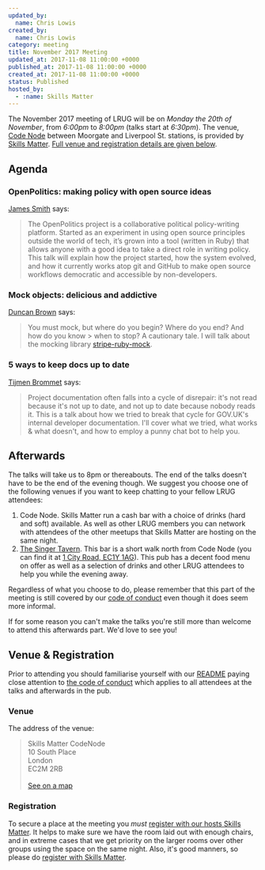 ```yaml
---
updated_by:
  name: Chris Lowis
created_by:
  name: Chris Lowis
category: meeting
title: November 2017 Meeting
updated_at: 2017-11-08 11:00:00 +0000
published_at: 2017-11-08 11:00:00 +0000
created_at: 2017-11-08 11:00:00 +0000
status: Published
hosted_by:
  - :name: Skills Matter
---
```


The November 2017 meeting of LRUG will be on *Monday the 20th of November*,
from _6:00pm_ to _8:00pm_ (talks start at _6:30pm_).  The venue, [Code
Node](https://skillsmatter.com/locations/264-skills-matter-codenode) between
Moorgate and Liverpool St. stations, is provided by [Skills
Matter](http://www.skillsmatter.com).  [Full venue and registration details are
given below](#november17registration).

Agenda
------

### OpenPolitics: making policy with open source ideas

[James Smith](https://skillsmatter.com/legacy_profile/james-smith) says:

> The OpenPolitics project is a collaborative political policy-writing
> platform. Started as an experiment in using open source principles
> outside the world of tech, it’s grown into a tool (written in Ruby)
> that allows anyone with a good idea to take a direct role in writing
> policy. This talk will explain how the project started, how the system
> evolved, and how it currently works atop git and GitHub to make open
> source workflows democratic and accessible by non-developers.

### Mock objects: delicious and addictive

[Duncan Brown](https://twitter.com/duncanjbrown) says:

> You must mock, but where do you begin? Where do you end? And how do you know > when to stop? A cautionary tale. I will talk about the mocking library
> [stripe-ruby-mock](https://github.com/rebelidealist/stripe-ruby-mock).

### 5 ways to keep docs up to date

[Tijmen Brommet](https://twitter.com/tijmenbr) says:

> Project documentation often falls into a cycle of disrepair: it's
> not read because it's not up to date, and not up to date because
> nobody reads it. This is a talk about how we tried to break that
> cycle for GOV.UK's internal developer documentation. I'll cover what
> we tried, what works & what doesn't, and how to employ a punny chat
> bot to help you.

Afterwards
----------

The talks will take us to 8pm or thereabouts.  The end of the talks doesn't
have to be the end of the evening though.  We suggest you choose one of
the following venues if you want to keep chatting to your fellow LRUG
attendees:

1. Code Node.  Skills Matter run a cash bar with a
   choice of drinks (hard and soft) available.  As well as other LRUG members
   you can network with attendees of the other meetups that Skills Matter are
   hosting on the same night.
2. [The Singer Tavern](http://singertavern.com/).  This bar is a short walk
   north from Code Node (you can find it at [1 City Road, EC1Y
   1AG](https://goo.gl/maps/w9kPu)).  This pub has a decent food menu on offer
   as well as a selection of drinks and other LRUG attendees to help you
   while the evening away.

Regardless of what you choose to do, please remember that this part of the
meeting is still covered by our [code of
conduct](http://readme.lrug.org/#code-of-conduct) even though it does seem more
informal.

If for some reason you can't make the talks you're still more than welcome to
attend this afterwards part.  We'd love to see you!

Venue & Registration <a name="november17registration">&nbsp;</a>
-----------------------------------------------------------

Prior to attending you should familiarise yourself with our
[README](http://readme.lrug.org/) paying close attention to [the code of
conduct](http://readme.lrug.org/#code-of-conduct) which applies to
all attendees at the talks and afterwards in the pub.

### Venue

The address of the venue:

> Skills Matter CodeNode<br/>10 South Place<br/>London<br/>EC2M 2RB<br/><br/>[See on a map](https://goo.gl/maps/ONJT4)

### Registration

To secure a place at the meeting you *must* [register with our hosts
Skills Matter][skills-matter-event].  It helps to
make sure we have the room laid out with enough chairs, and in extreme cases
that we get priority on the larger rooms over other groups using the space on
the same night.  Also, it's good manners, so please do [register with Skills
Matter][skills-matter-event].

[skills-matter-event]: https://skillsmatter.com/meetups/10338-lrug-november-meetup

